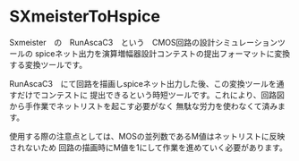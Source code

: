 # SXmeisterToHspice

Sxmeister　の　RunAscaC3　という　CMOS回路の設計シミュレーションツールの
spiceネット出力を演算増幅器設計コンテストの提出フォーマットに変換する変換ツールです。

RunAscaC3　にて回路を描画しspiceネット出力した後、この変換ツールを通すだけでコンテストに
提出できるという時短ツールです。これにより、回路図から手作業でネットリストを起こす必要がなく
無駄な労力を使わなくて済みます。

使用する際の注意点としては、MOSの並列数であるM値はネットリストに反映されないため
回路の描画時にM値を1にして作業を進めていく必要があります。
